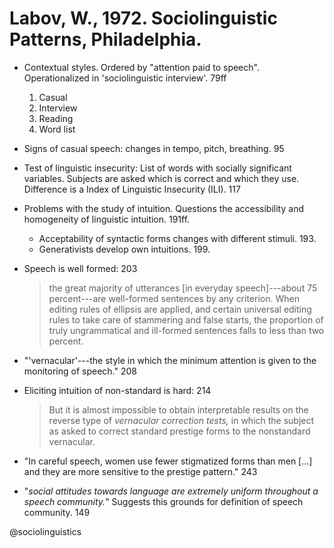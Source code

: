 # Labov, W., 1972. Sociolinguistic Patterns, Philadelphia.

- Contextual styles. Ordered by "attention paid to speech". Operationalized in 'sociolinguistic interview'. 79ff
  1. Casual
  2. Interview
  3. Reading
  4. Word list
	
- Signs of casual speech: changes in tempo, pitch, breathing. 95

- Test of linguistic insecurity: List of words with socially significant variables. Subjects are asked which is correct and which they use. Difference is a Index of Linguistic Insecurity (ILI). 117

- Problems with the study of intuition. Questions the accessibility and homogeneity of linguistic intuition. 191ff. 
  - Acceptability of syntactic forms changes with different stimuli. 193. 
  - Generativists develop own intuitions. 199.
	
- Speech is well formed: 203

  > the great majority of utterances [in everyday speech]---about 75 percent---are well-formed sentences by any criterion. When editing rules of ellipsis are applied, and certain universal editing rules to take care of stammering and false starts, the proportion of truly ungrammatical and ill-formed sentences falls to less than two percent.

- "'vernacular'---the style in which the minimum attention is given to the monitoring of speech." 208

- Eliciting intuition of non-standard is hard: 214

  > But it is almost impossible to obtain interpretable results on the reverse type of *vernacular correction tests,* in which the subject as asked to correct standard prestige forms to the nonstandard vernacular.

- "In careful speech, women use fewer stigmatized forms than men [...] and they are more sensitive to the prestige pattern." 243

- "*social attitudes towards language are extremely uniform throughout a speech community.*" Suggests this grounds for definition of speech community. 149

@sociolinguistics
